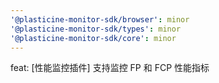 ```yaml
---
'@plasticine-monitor-sdk/browser': minor
'@plasticine-monitor-sdk/types': minor
'@plasticine-monitor-sdk/core': minor
---
```


feat: [性能监控插件] 支持监控 FP 和 FCP 性能指标
